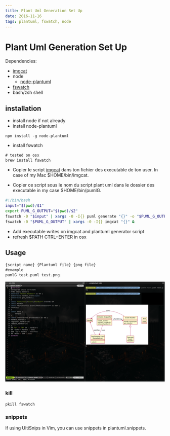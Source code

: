 ```yaml
---
title: Plant Uml Generation Set Up
date: 2016-11-16
tags: plantuml, fswatch, node
---
```

# Plant Uml Generation Set Up

Dependencies:

- [imgcat](https://github.com/eddieantonio/imgcat)
- node
  - [node-plantuml](https://www.npmjs.com/package/node-plantuml)
- [fswatch](https://github.com/emcrisostomo/fswatch)
- bash/zsh shell

## installation ##

- install node if not already
- install node-plantuml
```
npm install -g node-plantuml
```
- install fswatch
```
# tested on osx
brew install fswatch
```
- Copier le script [imgcat](https://raw.githubusercontent.com/gnachman/iTerm2/master/tests/imgcat) dans ton fichier des executable de ton user. In case of my Mac $HOME/bin/imgcat.

- Copier ce script sous le nom du script plant uml dans le dossier des executable in my case $HOME/bin/pumlG.
```bash
#!/bin/bash
input="$(pwd)/$1"
export PUML_G_OUTPUT="$(pwd)/$2"
fswatch -0 "$input" | xargs -0 -I{} puml generate "{}" -o "$PUML_G_OUTPUT" & # puml generate {} -o $PUML_G_OUTPUT & #puml generate {} > "$PUML_G_OUTPUT" &
fswatch -0 "$PUML_G_OUTPUT" | xargs -0 -I{} imgcat "{}" &
```
- Add executable writes on imgcat and plantuml generator script
- refresh $PATH CTRL+ENTER in osx

## Usage ##

```
{script name} {Plantuml file} {png file}
#example
pumlG test.puml test.png
```

![](example.png)

### kill ###
```
pkill fswatch
```



### snippets ###

If using UltiSnips in Vim, you can use snippets in plantuml.snippets.

